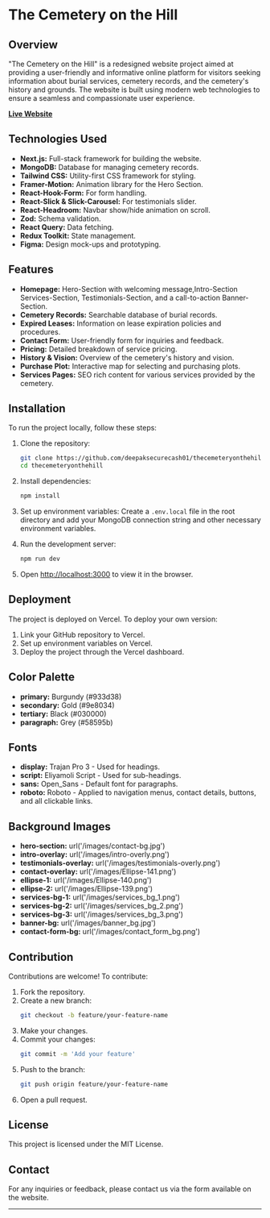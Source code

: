 # The Cemetery on the Hill

## Overview
"The Cemetery on the Hill" is a redesigned website project aimed at providing a user-friendly and informative online platform for visitors seeking information about burial services, cemetery records, and the cemetery's history and grounds. The website is built using modern web technologies to ensure a seamless and compassionate user experience.

**[Live Website](https://thecemeteryonthehill.vercel.app)**

## Technologies Used
- **Next.js:** Full-stack framework for building the website.
- **MongoDB:** Database for managing cemetery records.
- **Tailwind CSS:** Utility-first CSS framework for styling.
- **Framer-Motion:** Animation library for the Hero Section.
- **React-Hook-Form:** For form handling.
- **React-Slick & Slick-Carousel:** For testimonials slider.
- **React-Headroom:** Navbar show/hide animation on scroll.
- **Zod:** Schema validation.
- **React Query:** Data fetching.
- **Redux Toolkit:** State management.
- **Figma:** Design mock-ups and prototyping.

## Features
- **Homepage:** Hero-Section with welcoming message,Intro-Section Services-Section, Testimonials-Section, and a call-to-action Banner-Section.
- **Cemetery Records:** Searchable database of burial records.
- **Expired Leases:** Information on lease expiration policies and procedures.
- **Contact Form:** User-friendly form for inquiries and feedback.
- **Pricing:** Detailed breakdown of service pricing.
- **History & Vision:** Overview of the cemetery's history and vision.
- **Purchase Plot:** Interactive map for selecting and purchasing plots.
- **Services Pages:** SEO rich content for various services provided by the cemetery.

## Installation
To run the project locally, follow these steps:

1. Clone the repository:
   ```bash
   git clone https://github.com/deepaksecurecash01/thecemeteryonthehill.git
   cd thecemeteryonthehill
   ```

2. Install dependencies:
   ```bash
   npm install
   ```

3. Set up environment variables:
   Create a `.env.local` file in the root directory and add your MongoDB connection string and other necessary environment variables.

4. Run the development server:
   ```bash
   npm run dev
   ```

5. Open [http://localhost:3000](http://localhost:3000) to view it in the browser.

## Deployment
The project is deployed on Vercel. To deploy your own version:

1. Link your GitHub repository to Vercel.
2. Set up environment variables on Vercel.
3. Deploy the project through the Vercel dashboard.

## Color Palette
- **primary:** Burgundy (#933d38)
- **secondary:** Gold (#9e8034)
- **tertiary:** Black (#030000)
- **paragraph:** Grey (#58595b)

## Fonts
- **display:** Trajan Pro 3 - Used for headings.
- **script:** Eliyamoli Script - Used for sub-headings.
- **sans:** Open_Sans - Default font for paragraphs.
- **roboto:** Roboto - Applied to navigation menus, contact details, buttons, and all clickable links.

## Background Images
- **hero-section:** url('/images/contact-bg.jpg')
- **intro-overlay:** url('/images/intro-overly.png')
- **testimonials-overlay:** url('/images/testimonials-overly.png')
- **contact-overlay:** url('/images/Ellipse-141.png')
- **ellipse-1:** url('/images/Ellipse-140.png')
- **ellipse-2:** url('/images/Ellipse-139.png')
- **services-bg-1:** url('/images/services_bg_1.png')
- **services-bg-2:** url('/images/services_bg_2.png')
- **services-bg-3:** url('/images/services_bg_3.png')
- **banner-bg:** url('/images/banner_bg.jpg')
- **contact-form-bg:** url('/images/contact_form_bg.png')

## Contribution
Contributions are welcome! To contribute:

1. Fork the repository.
2. Create a new branch:
   ```bash
   git checkout -b feature/your-feature-name
   ```
3. Make your changes.
4. Commit your changes:
   ```bash
   git commit -m 'Add your feature'
   ```
5. Push to the branch:
   ```bash
   git push origin feature/your-feature-name
   ```
6. Open a pull request.

## License
This project is licensed under the MIT License. 

## Contact
For any inquiries or feedback, please contact us via the form available on the website.

---

